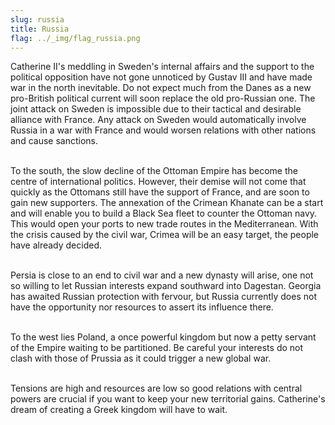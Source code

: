 ```yaml
---
slug: russia
title: Russia
flag: ../_img/flag_russia.png
---
```


Catherine II's meddling in Sweden's internal affairs and the support to the political opposition have not gone unnoticed by Gustav III and have made war in the north inevitable. Do not expect much from the Danes as a new pro-British political current will soon replace the old pro-Russian one. The joint attack on Sweden is impossible due to their tactical and desirable alliance with France. Any attack on Sweden would automatically involve Russia in a war with France and would worsen relations with other nations and cause sanctions.

<br>To the south, the slow decline of the Ottoman Empire has become the centre of international politics. However, their demise will not come that quickly as the Ottomans still have the support of France, and are soon to gain new supporters. The annexation of the Crimean Khanate can be a start and will enable you to build a Black Sea fleet to counter the Ottoman navy. This would open your ports to new trade routes in the Mediterranean. With the crisis caused by the civil war, Crimea will be an easy target, the people have already decided.

<br>Persia is close to an end to civil war and a new dynasty will arise, one not so willing to let Russian interests expand southward into Dagestan. Georgia has awaited Russian protection with fervour, but Russia currently does not have the opportunity nor resources to assert its influence there.

<br>To the west lies Poland, a once powerful kingdom but now a petty servant of the Empire waiting to be partitioned. Be careful your interests do not clash with those of Prussia as it could trigger a new global war.

<br>Tensions are high and resources are low so good relations with central powers are crucial if you want to keep your new territorial gains. Catherine's dream of creating a Greek kingdom will have to wait.
